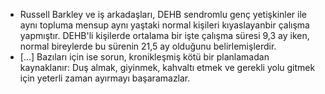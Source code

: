 * Russell Barkley ve iş arkadaşları,  DEHB sendromlu genç yetişkinler ile aynı
  topluma mensup aynı yaştaki normal kişileri kıyaslayanbir çalışma yapmıştır.
  DEHB'li kişilerde ortalama bir işte çalışma süresi 9,3 ay iken, normal
  bireylerde bu sürenin 21,5 ay olduğunu belirlemişlerdir.
* [...] Bazıları için ise sorun, kronikleşmiş kötü bir planlamadan kaynaklanır:
  Duş almak, giyinmek, kahvaltı etmek ve gerekli yolu gitmek için yeterli zaman
  ayırmayı başaramazlar.
